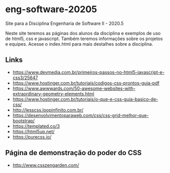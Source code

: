 # eng-software-20205

Site para a Disciplina Engenharia de Software II - 2020.5

Neste site teremos as páginas dos alunos da disciplina e exemplos de uso de html5, css e javascript. 
Também teremos informações sobre os projetos e equipes. Acesse o index.html para mais destalhes sobre a disciplina.

## Links

* https://www.devmedia.com.br/primeiros-passos-no-html5-javascript-e-css3/25647
* https://www.hostinger.com.br/tutoriais/codigos-css-prontos-guia-pdf
* https://www.awwwards.com/50-awesome-websites-with-extraordinary-geometry-elements.html
* https://www.hostinger.com.br/tutoriais/o-que-e-css-guia-basico-de-css/
* http://lesscss.loopinfinito.com.br/
* https://desenvolvimentoparaweb.com/css/css-grid-melhor-que-bootstrap/
* https://templated.co/3
* https://html5up.net/
* https://purecss.io/

## Página de demonstração do poder do CSS

* http://www.csszengarden.com/
